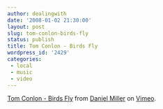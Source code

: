 ```yaml
---
author: dealingwith
date: '2008-01-02 21:30:00'
layout: post
slug: tom-conlon-birds-fly
status: publish
title: Tom Conlon - Birds Fly
wordpress_id: '2429'
categories:
 - local
 - music
 - video
---
```



[Tom Conlon - Birds Fly][1] from [Daniel Miller][2] on [Vimeo][3].

   [1]: http://www.vimeo.com/466943/l:embed_466943

   [2]: http://www.vimeo.com/user330150/l:embed_466943

   [3]: http://vimeo.com/l:embed_466943

